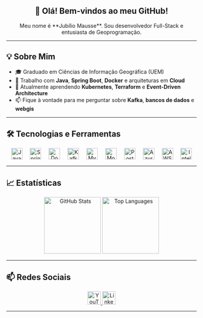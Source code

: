 <h2 align="center">🚀 Olá! Bem-vindos ao meu GitHub!</h2>
<p align="center">
  Meu nome é **Jubílio Mausse**. Sou desenvolvedor Full-Stack e entusiasta de Geoprogramação.
</p>

---

## 💡 Sobre Mim
- 🎓 Graduado em Ciências de Informação Geográfica (UEM)  
- 🔭 Trabalho com **Java**, **Spring Boot**, **Docker** e arquiteturas em **Cloud**  
- 🌱 Atualmente aprendendo **Kubernetes**, **Terraform** e **Event-Driven Architecture**  
- 📫 Fique à vontade para me perguntar sobre **Kafka**, **bancos de dados** e **webgis**

---

## 🛠️ Tecnologias e Ferramentas

<div align="center">
  <img src="https://cdn.jsdelivr.net/gh/devicons/devicon/icons/java/java-original.svg" height="30" alt="Java" />
  <img width="12" />
  <img src="https://cdn.jsdelivr.net/gh/devicons/devicon/icons/spring/spring-original.svg" height="30" alt="Spring Boot" />
  <img width="12" />
  <img src="https://cdn.jsdelivr.net/gh/devicons/devicon/icons/docker/docker-original.svg" height="30" alt="Docker" />
  <img width="12" />
  <img src="https://cdn.jsdelivr.net/gh/devicons/devicon/icons/apachekafka/apachekafka-original.svg" height="30" alt="Kafka" />
  <img width="12" />
  <img src="https://cdn.jsdelivr.net/gh/devicons/devicon/icons/mysql/mysql-original.svg" height="30" alt="MySQL" />
  <img width="12" />
  <img src="https://cdn.jsdelivr.net/gh/devicons/devicon/icons/mongodb/mongodb-original.svg" height="30" alt="MongoDB" />
  <img width="12" />
  <img src="https://cdn.jsdelivr.net/gh/devicons/devicon/icons/postgresql/postgresql-original.svg" height="30" alt="PostgreSQL" />
  <img width="12" />
  <img src="https://cdn.jsdelivr.net/gh/devicons/devicon/icons/azure/azure-original.svg" height="30" alt="Azure" />
  <img width="12" />
  <img src="https://cdn.jsdelivr.net/gh/devicons/devicon/icons/amazonwebservices/amazonwebservices-line-wordmark.svg" height="30" alt="AWS" />
  <img width="12" />
  <img src="https://cdn.jsdelivr.net/gh/devicons/devicon/icons/intellij/intellij-original.svg" height="30" alt="IntelliJ" />
</div>

---

## 📈 Estatísticas

<div align="center">
  <!-- GitHub Stats -->
  <img
    src="https://github-readme-stats.vercel.app/api?username=Jubilio&show_icons=true&theme=dracula&locale=pt-br"
    height="150"
    alt="GitHub Stats"
  />
  <img
    src="https://github-readme-stats.vercel.app/api/top-langs?username=Jubilio&layout=compact&theme=dracula&locale=pt-br&count_private=true"
    height="150"
    alt="Top Languages"
  />

</div>

---

## 📫 Redes Sociais

<div align="center">
  <a href="https://www.youtube.com/@deepgeoprogramming" target="_blank">
    <img
      src="https://img.shields.io/badge/YouTube-FF0000?style=for-the-badge&logo=youtube&logoColor=white"
      height="35"
      alt="YouTube"
    />
  </a>
  <a href="https://br.linkedin.com/in/jubilio-mausse" target="_blank">
    <img
      src="https://img.shields.io/badge/LinkedIn-0077B5?style=for-the-badge&logo=linkedin&logoColor=white"
      height="35"
      alt="LinkedIn"
    />
  </a>
</div>

---

